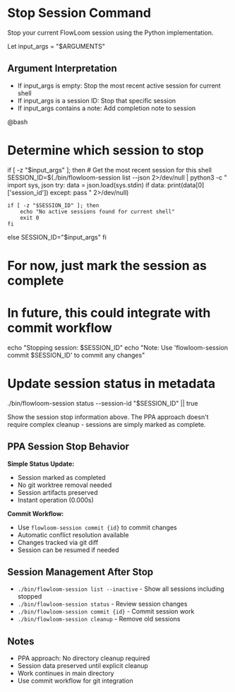 # Stop Session Command

Stop your current FlowLoom session using the Python implementation.

Let input_args = "$ARGUMENTS"

## Argument Interpretation
- If input_args is empty: Stop the most recent active session for current shell
- If input_args is a session ID: Stop that specific session
- If input_args contains a note: Add completion note to session

@bash
# Determine which session to stop
if [ -z "$input_args" ]; then
    # Get the most recent session for this shell
    SESSION_ID=$(./bin/flowloom-session list --json 2>/dev/null | python3 -c "
import sys, json
try:
    data = json.load(sys.stdin)
    if data:
        print(data[0]['session_id'])
except:
    pass
" 2>/dev/null)
    
    if [ -z "$SESSION_ID" ]; then
        echo "No active sessions found for current shell"
        exit 0
    fi
else
    SESSION_ID="$input_args"
fi

# For now, just mark the session as complete
# In future, this could integrate with commit workflow
echo "Stopping session: $SESSION_ID"
echo "Note: Use 'flowloom-session commit $SESSION_ID' to commit any changes"

# Update session status in metadata
./bin/flowloom-session status --session-id "$SESSION_ID" || true

Show the session stop information above. The PPA approach doesn't require complex cleanup - sessions are simply marked as complete.

## PPA Session Stop Behavior

**Simple Status Update:**
- Session marked as completed
- No git worktree removal needed
- Session artifacts preserved
- Instant operation (0.000s)

**Commit Workflow:**
- Use `flowloom-session commit {id}` to commit changes
- Automatic conflict resolution available
- Changes tracked via git diff
- Session can be resumed if needed

## Session Management After Stop

- `./bin/flowloom-session list --inactive` - Show all sessions including stopped
- `./bin/flowloom-session status` - Review session changes
- `./bin/flowloom-session commit {id}` - Commit session work
- `./bin/flowloom-session cleanup` - Remove old sessions

## Notes

- PPA approach: No directory cleanup required
- Session data preserved until explicit cleanup
- Work continues in main directory
- Use commit workflow for git integration